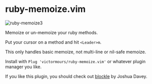# ruby-memoize.vim

![ruby-memoize3](https://user-images.githubusercontent.com/1840367/41836446-0a504a0c-785b-11e8-8933-950e3da10a3d.gif)

Memoize or un-memoize your ruby methods.

Put your cursor on a method and hit `<Leader>m`.

This only handles basic memoize, not multi-line or nil-safe memoize.

Install with `Plug 'victormours/ruby-memoize.vim'` or whatever plugin manager you like.

If you like this plugin, you should check out [blockle](https://github.com/jgdavey/vim-blockle) by Joshua Davey.
